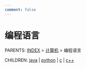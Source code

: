 ```yaml
---
comment: false
---
```


# 编程语言

PARENTS: [INDEX](/gknows/wiki) > [计算机](/gknows/计算机) > 编程语言

CHILDREN: [java](/gknows/java) | [python](/gknows/python) | [c](/gknows/c) | [c++](/gknows/c++)
